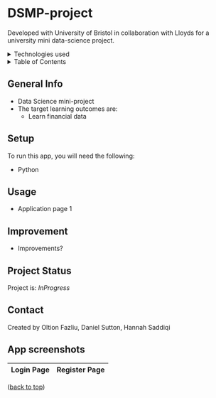 # DSMP-project
Developed with University of Bristol in collaboration with Lloyds for a university mini data-science project.

<!-- TABLE OF CONTENTS -->
<details>
  <summary>Technologies used</summary>
  <ol>
    <li>Python</li>
    <li>Matlabplot</li>
    <li>Scikit Library</li>
  </ol>
</details>

<!-- TABLE OF CONTENTS -->
<details>
  <summary>Table of Contents</summary>
  <ol>
    <li><a href="#general-info">General Info</a></li>
    <li><a href="#setup">Setup</a></li>
    <li><a href="#further-requirements">Further Requirements</a></li>
    <li><a href="#usage">Usage</a></li>
    <li><a href="#improvement">Room for Improvement</a></li>
    <li><a href="#project-status">Status</a></li>
    <li><a href="#contact">Contact</a></li>
    <li><a href="#app-screenshots">App Screenshots</a></li>

  </ol>
</details>

<!-- general-info -->
## General Info
- Data Science mini-project
- The target learning outcomes are:
    - Learn financial data

<!-- setup -->
## Setup
To run this app, you will need the following:
  - Python

<!-- usage -->
## Usage
- Application page 1

<!-- improvement -->
## Improvement
- Improvements?

<!-- project-status -->
## Project Status
Project is: _InProgress_

<!-- contact -->
## Contact
Created by Oltion Fazliu, Daniel Sutton, Hannah Saddiqi

<!-- app-screenshots -->
## App screenshots
Login Page | Register Page 
:-----------------------:|:-----------------------:

(<a href="#readme-top">back to top</a>)</p>



<!-- MARKDOWN LINKS & IMAGES -->

